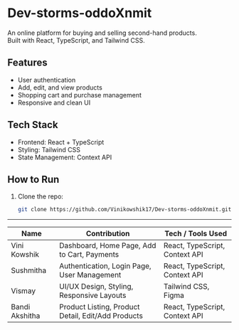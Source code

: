 # Dev-storms-oddoXnmit

An online platform for buying and selling second-hand products.  
Built with React, TypeScript, and Tailwind CSS.

## Features
- User authentication
- Add, edit, and view products
- Shopping cart and purchase management
- Responsive and clean UI

## Tech Stack
- Frontend: React + TypeScript
- Styling: Tailwind CSS
- State Management: Context API

## How to Run
1. Clone the repo:
   ```bash
   git clone https://github.com/Vinikowshik17/Dev-storms-oddoXnmit.git


--------------------------------------------------------------------------------------------------------------------


| Name           | Contribution                                       | Tech / Tools Used              |
| -------------- | -------------------------------------------------- | ------------------------------ |
| Vini Kowshik   | Dashboard, Home Page, Add to Cart, Payments        | React, TypeScript, Context API |
| Sushmitha      | Authentication, Login Page, User Management        | React, TypeScript, Context API |
| Vismay         | UI/UX Design, Styling, Responsive Layouts          | Tailwind CSS, Figma   |
| Bandi Akshitha | Product Listing, Product Detail, Edit/Add Products | React, TypeScript, Context API |

